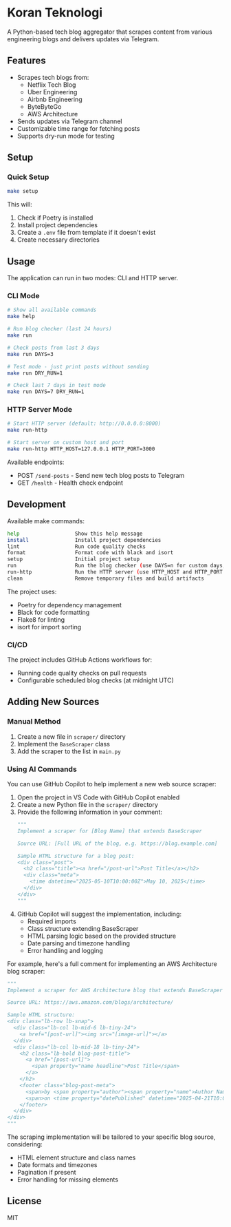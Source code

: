 # Koran Teknologi

A Python-based tech blog aggregator that scrapes content from various engineering blogs and delivers updates via Telegram.

## Features

- Scrapes tech blogs from:
  - Netflix Tech Blog
  - Uber Engineering
  - Airbnb Engineering
  - ByteByteGo
  - AWS Architecture
- Sends updates via Telegram channel
- Customizable time range for fetching posts
- Supports dry-run mode for testing

## Setup

### Quick Setup

```bash
make setup
```

This will:
1. Check if Poetry is installed
2. Install project dependencies
3. Create a `.env` file from template if it doesn't exist
4. Create necessary directories

## Usage

The application can run in two modes: CLI and HTTP server.

### CLI Mode

```bash
# Show all available commands
make help

# Run blog checker (last 24 hours)
make run

# Check posts from last 3 days
make run DAYS=3

# Test mode - just print posts without sending
make run DRY_RUN=1

# Check last 7 days in test mode
make run DAYS=7 DRY_RUN=1
```

### HTTP Server Mode

```bash
# Start HTTP server (default: http://0.0.0.0:8000)
make run-http

# Start server on custom host and port
make run-http HTTP_HOST=127.0.0.1 HTTP_PORT=3000
```

Available endpoints:
- POST `/send-posts` - Send new tech blog posts to Telegram
- GET `/health` - Health check endpoint

## Development

Available make commands:

```bash
help                  Show this help message
install               Install project dependencies
lint                  Run code quality checks
format                Format code with black and isort
setup                 Initial project setup
run                   Run the blog checker (use DAYS=n for custom days, DRY_RUN=1 for dry run)
run-http              Run the HTTP server (use HTTP_HOST and HTTP_PORT for custom host/port)
clean                 Remove temporary files and build artifacts
```

The project uses:
- Poetry for dependency management
- Black for code formatting
- Flake8 for linting
- isort for import sorting

### CI/CD

The project includes GitHub Actions workflows for:
- Running code quality checks on pull requests
- Configurable scheduled blog checks (at midnight UTC)

## Adding New Sources

### Manual Method

1. Create a new file in `scraper/` directory
2. Implement the `BaseScraper` class
3. Add the scraper to the list in `main.py`

### Using AI Commands

You can use GitHub Copilot to help implement a new web source scraper:

1. Open the project in VS Code with GitHub Copilot enabled
2. Create a new Python file in the `scraper/` directory
3. Provide the following information in your comment:
   ```python
   """
   Implement a scraper for [Blog Name] that extends BaseScraper
   
   Source URL: [Full URL of the blog, e.g. https://blog.example.com]
   
   Sample HTML structure for a blog post:
   <div class="post">
     <h2 class="title"><a href="/post-url">Post Title</a></h2>
     <div class="meta">
       <time datetime="2025-05-10T10:00:00Z">May 10, 2025</time>
     </div>
   </div>
   """
   ```
4. GitHub Copilot will suggest the implementation, including:
   - Required imports
   - Class structure extending BaseScraper
   - HTML parsing logic based on the provided structure
   - Date parsing and timezone handling
   - Error handling and logging

For example, here's a full comment for implementing an AWS Architecture blog scraper:
```python
"""
Implement a scraper for AWS Architecture blog that extends BaseScraper

Source URL: https://aws.amazon.com/blogs/architecture/

Sample HTML structure:
<div class="lb-row lb-snap">
  <div class="lb-col lb-mid-6 lb-tiny-24">
    <a href="[post-url]"><img src="[image-url]"></a>
  </div>
  <div class="lb-col lb-mid-18 lb-tiny-24">
    <h2 class="lb-bold blog-post-title">
      <a href="[post-url]">
        <span property="name headline">Post Title</span>
      </a>
    </h2>
    <footer class="blog-post-meta">
      <span>by <span property="author"><span property="name">Author Name</span></span></span>
      <span>on <time property="datePublished" datetime="2025-04-21T10:08:07-07:00">21 APR 2025</time></span>
    </footer>
  </div>
</div>
"""
```

The scraping implementation will be tailored to your specific blog source, considering:
- HTML element structure and class names
- Date formats and timezones
- Pagination if present
- Error handling for missing elements

## License

MIT